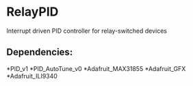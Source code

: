 RelayPID
========

Interrupt driven PID controller for relay-switched devices

Dependencies:
-------------
*PID_v1
*PID_AutoTune_v0
*Adafruit_MAX31855
*Adafruit_GFX
*Adafruit_ILI9340
